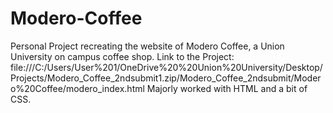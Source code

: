 # Modero-Coffee
Personal Project recreating the website of Modero Coffee, a Union University on campus coffee shop.
Link to the Project: file:///C:/Users/User%201/OneDrive%20%20Union%20University/Desktop/Projects/Modero_Coffee_2ndsubmit1.zip/Modero_Coffee_2ndsubmit/Modero%20Coffee/modero_index.html
Majorly worked with HTML and a bit of CSS.
